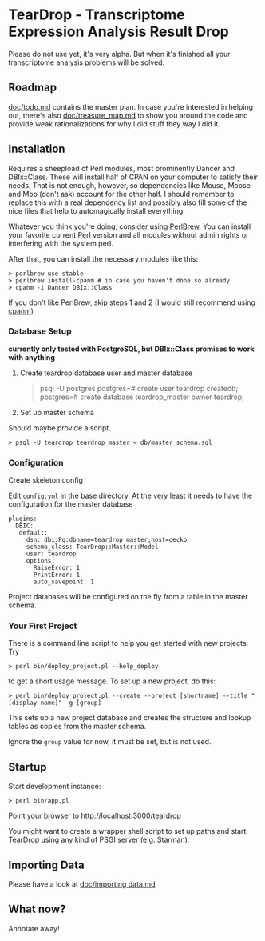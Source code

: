 # TearDrop - Transcriptome Expression Analysis Result Drop

Please do not use yet, it's very alpha. But when it's finished all your
transcriptome analysis problems will be solved.

## Roadmap

[doc/todo.md](doc/todo.md) contains the master plan. In case you're interested
in helping out, there's also [doc/treasure_map.md](doc/treasure_map.md) to show
you around the code and provide weak rationalizations for why I did stuff they
way I did it.

## Installation

Requires a sheepload of Perl modules, most prominently Dancer and DBIx::Class.
These will install half of CPAN on your computer to satisfy their needs. That is
not enough, however, so dependencies like Mouse, Moose and Moo (don't ask)
account for the other half. I should remember to replace this with a real
dependency list and possibly also fill some of the nice files that help to
automagically install everything.

Whatever you think you're doing, consider using
[PerlBrew](http://perlbrew.pl/). You can install your favorite current Perl
version and all modules without admin rights or interfering with the system
perl.

After that, you can install the necessary modules like this:

    > perlbrew use stable
    > perlbrew install-cpanm # in case you haven't done so already
    > cpanm -i Dancer DBIx::Class

If you don't like PerlBrew, skip steps 1 and 2 (I would still recommend using [cpanm](http://search.cpan.org/~miyagawa/App-cpanminus-1.7016/lib/App/cpanminus.pm))


### Database Setup

**currently only tested with PostgreSQL, but DBIx::Class promises to work with anything**

1. Create teardrop database user and master database

     > psql -U postgres
     postgres=# create user teardrop createdb;
     postgres=# create database teardrop_master owner teardrop;

2. Set up master schema

Should maybe provide a script.

    > psql -U teardrop teardrop_master < db/master_schema.sql

### Configuration

Create skeleton config

Edit `config.yml` in the base directory. At the very least it needs to have the configuration for the master database

    plugins:
      DBIC:
       default:
         dsn: dbi:Pg:dbname=teardrop_master;host=gecko
         schema_class: TearDrop::Master::Model
         user: teardrop
         options:
           RaiseError: 1
           PrintError: 1
           auto_savepoint: 1

Project databases will be configured on the fly from a table in the master schema.

### Your First Project

There is a command line script to help you get started with new projects. Try

    > perl bin/deploy_project.pl --help_deploy

to get a short usage message. To set up a new project, do this:

    > perl bin/deploy_project.pl --create --project [shortname] --title "[display name]" -g [group]

This sets up a new project database and creates the structure and lookup tables as copies from
the master schema. 

Ignore the `group` value for now, it must be set, but is not used. 

## Startup

Start development instance:

    > perl bin/app.pl 

Point your browser to [http://localhost:3000/teardrop](http://localhost:3000/teardrop)

You might want to create a wrapper shell script to set up paths and start TearDrop using any kind of PSGI server (e.g. Starman).

## Importing Data

Please have a look at [doc/importing data.md](doc/importing_data.md).

## What now?

Annotate away!
